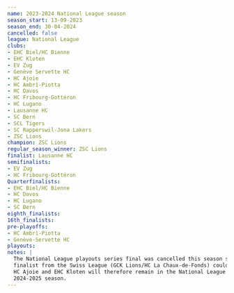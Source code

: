 ```yaml
---
name: 2023-2024 National League season
season_start: 13-09-2023
season_end: 30-04-2024
cancelled: false
league: National League
clubs:
- EHC Biel/HC Bienne
- EHC Kloten
- EV Zug
- Genève Servette HC
- HC Ajoie
- HC Ambrì-Piotta
- HC Davos
- HC Fribourg-Gottéron
- HC Lugano
- Lausanne HC
- SC Bern
- SCL Tigers
- SC Rapperswil-Jona Lakers
- ZSC Lions
champion: ZSC Lions
regular_season_winner: ZSC Lions
finalist: Lausanne HC
semifinalists:
- EV Zug
- HC Fribourg-Gottéron
Quarterfinalists:
- EHC Biel/HC Bienne
- HC Davos
- HC Lugano
- SC Bern
eighth_finalists:
16th_finalists:
pre-playoffs:
- HC Ambrì-Piotta
- Genève-Servette HC
playouts:
notes: |
  The National League playouts series final was cancelled this season since neither
  finalist from the Swiss League (GCK Lions/HC La Chaux-de-Fonds) could be promoted.
  HC Ajoie and EHC Kloten will therefore remain in the National League for the
  2024-2025 season.
---
```


